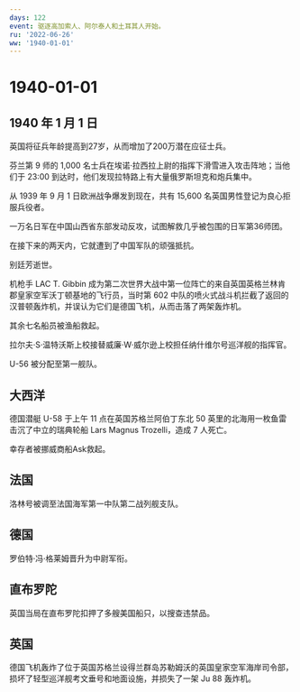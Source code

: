 ```yaml
---
days: 122
event: 驱逐高加索人、阿尔泰人和土耳其人开始。
ru: '2022-06-26'
ww: '1940-01-01'
---
```


# 1940-01-01

## 1940 年 1 月 1 日

英国将征兵年龄提高到27岁，从而增加了200万潜在应征士兵。

芬兰第 9 师的 1,000
名士兵在埃诺·拉西拉上尉的指挥下滑雪进入攻击阵地；当他们于 23:00
到达时，他们发现拉特路上有大量俄罗斯坦克和炮兵集中。

从 1939 年 9 月 1 日欧洲战争爆发到现在，共有 15,600
名英国男性登记为良心拒服兵役者。

一万名日军在中国山西省东部发动反攻，试图解救几乎被包围的日军第36师团。

在接下来的两天内，它就遭到了中国军队的顽强抵抗。

别廷芳逝世。

机枪手 LAC T. Gibbin
成为第二次世界大战中第一位阵亡的来自英国英格兰林肯郡皇家空军沃丁顿基地的飞行员，当时第
602
中队的喷火式战斗机拦截了返回的汉普顿轰炸机，并误认为它们是德国飞机，从而击落了两架轰炸机。

其余七名船员被渔船救起。

拉尔夫·S·温特沃斯上校接替威廉·W·威尔逊上校担任纳什维尔号巡洋舰的指挥官。

U-56 被分配至第一舰队。

## 大西洋

德国潜艇 U-58 于上午 11 点在英国苏格兰阿伯丁东北 50
英里的北海用一枚鱼雷击沉了中立的瑞典轮船 Lars Magnus Trozelli，造成 7
人死亡。

幸存者被挪威商船Ask救起。

## 法国

洛林号被调至法国海军第一中队第二战列舰支队。

## 德国

罗伯特·冯·格莱姆晋升为中尉军衔。

## 直布罗陀

英国当局在直布罗陀扣押了多艘美国船只，以搜查违禁品。

## 英国

德国飞机轰炸了位于英国苏格兰设得兰群岛苏勒姆沃的英国皇家空军海岸司令部，损坏了轻型巡洋舰考文垂号和地面设施，并损失了一架
Ju 88 轰炸机。